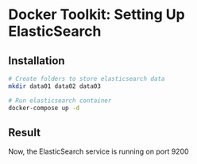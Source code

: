 # Docker Toolkit: Setting Up ElasticSearch

## Installation

```bash
# Create folders to store elasticsearch data
mkdir data01 data02 data03

# Run elasticsearch container
docker-compose up -d
```

## Result

Now, the ElasticSearch service is running on port 9200
